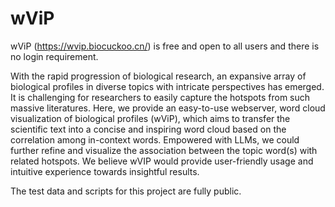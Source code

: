 # wViP
wViP (https://wvip.biocuckoo.cn/) is free and open to all users and there is no login requirement.

  With the rapid progression of biological research, an expansive array of biological profiles in diverse topics with intricate perspectives has emerged. It is challenging for researchers to easily capture the hotspots from such massive literatures. Here, we provide an easy-to-use webserver, word cloud visualization of biological profiles (wViP), which aims to transfer the scientific text into a concise and inspiring word cloud based on the correlation among in-context words. Empowered with LLMs, we could further refine and visualize the association between the topic word(s) with related hotspots. We believe wVIP would provide user-friendly usage and intuitive experience towards insightful results.

  The test data and scripts for this project are fully public.
